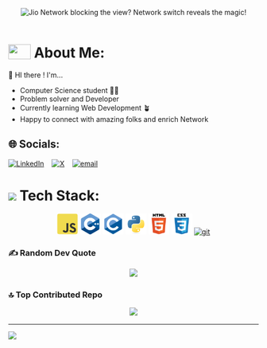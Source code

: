 <p align="center">  
  <img alt="Jio Network blocking the view? Network switch reveals the magic!"  src="https://github.com/user-attachments/assets/6a484c2e-4fe8-412c-8d70-7e4034bee881">
  <br><br>
<p/>

# <img src = "https://media0.giphy.com/media/v1.Y2lkPTc5MGI3NjExN2x5a281YmFoNzIwemR1ZTdoYTRldDk4dnI0ZXRzcjBxNGl1MHd4ZCZlcD12MV9pbnRlcm5hbF9naWZfYnlfaWQmY3Q9Zw/L1R1tvI9svkIWwpVYr/giphy.gif" width="45px" height="30px" align="top"/> About Me:
👋 HI there !
I'm...
* Computer Science student 🧑‍💼
* Problem solver and Developer
* Currently learning Web Development 🪴
* Happy to connect with amazing folks and enrich Network


## 🌐 Socials:
[![LinkedIn](https://img.shields.io/badge/@Sanket_singh-%230077B5.svg?logo=linkedin&logoColor=white)](https://linkedin.com/in/sanket-singh-5359732b8) &nbsp;&nbsp; [![X](https://img.shields.io/badge/@SanketS89137690-black.svg?logo=X&logoColor=white)](https://x.com/@SanketS89137690) &nbsp;&nbsp;  [![email](https://img.shields.io/badge/vt118452@gmail.com-D14836?logo=gmail&logoColor=white)](mailto:vt118452@gmail.com) 

# <img src = "https://media2.giphy.com/media/QssGEmpkyEOhBCb7e1/giphy.gif?cid=ecf05e47a0n3gi1bfqntqmob8g9aid1oyj2wr3ds3mg700bl&rid=giphy.gif" width="22px" align="cenetr"/> Tech Stack:
<div align=center>

<p>
<a target="_blank" href="https://raw.githubusercontent.com/devicons/devicon/master/icons/javascript/javascript-original.svg" style="display: inline-block;">
  <img src="https://raw.githubusercontent.com/devicons/devicon/master/icons/javascript/javascript-original.svg" alt="javascript" width="42" height="42" style="border-radius: 5px" />
</a>
<a target="_blank" href="https://raw.githubusercontent.com/devicons/devicon/master/icons/cplusplus/cplusplus-original.svg" style="display: inline-block;">
  <img src="https://raw.githubusercontent.com/devicons/devicon/master/icons/cplusplus/cplusplus-original.svg" alt="cplusplus" width="42" height="42" />
</a>
<a target="_blank" href="https://raw.githubusercontent.com/devicons/devicon/master/icons/c/c-original.svg" style="display: inline-block;">
  <img src="https://raw.githubusercontent.com/devicons/devicon/master/icons/c/c-original.svg" alt="c" width="42" height="42" /
    ></a>
<a target="_blank" href="https://raw.githubusercontent.com/devicons/devicon/master/icons/python/python-original.svg" style="display: inline-block;">
  <img src="https://raw.githubusercontent.com/devicons/devicon/master/icons/python/python-original.svg" alt="python" width="42" height="42" />
</a>
<a target="_blank" href="https://raw.githubusercontent.com/devicons/devicon/master/icons/html5/html5-original-wordmark.svg" style="display: inline-block;">
  <img src="https://raw.githubusercontent.com/devicons/devicon/master/icons/html5/html5-original-wordmark.svg" alt="html5" width="42" height="42" /></a>
<a target="_blank" href="https://raw.githubusercontent.com/devicons/devicon/master/icons/css3/css3-original-wordmark.svg" style="display: inline-block;">
  <img src="https://raw.githubusercontent.com/devicons/devicon/master/icons/css3/css3-original-wordmark.svg" alt="css3" width="42" height="42" />
</a>
<a target="_blank" href="https://www.vectorlogo.zone/logos/git-scm/git-scm-icon.svg" style="display: inline-block;">
  <img src="https://www.vectorlogo.zone/logos/git-scm/git-scm-icon.svg" alt="git" width="42" height="42" />
</a></p>

</div>

### ✍️ Random Dev Quote
<div align=center>  
  
  ![](https://quotes-github-readme.vercel.app/api?type=horizontal&theme=radical)
</div>

### 🔝 Top Contributed Repo
<div align=center>  
  
  ![](https://github-contributor-stats.vercel.app/api?username=sanketsingh01&limit=5&theme=dark&combine_all_yearly_contributions=true)
</div>

---
[![](https://visitcount.itsvg.in/api?id=sanketsingh01&icon=0&color=0)](https://visitcount.itsvg.in)

<!-- Proudly created with GPRM ( https://gprm.itsvg.in ) -->
